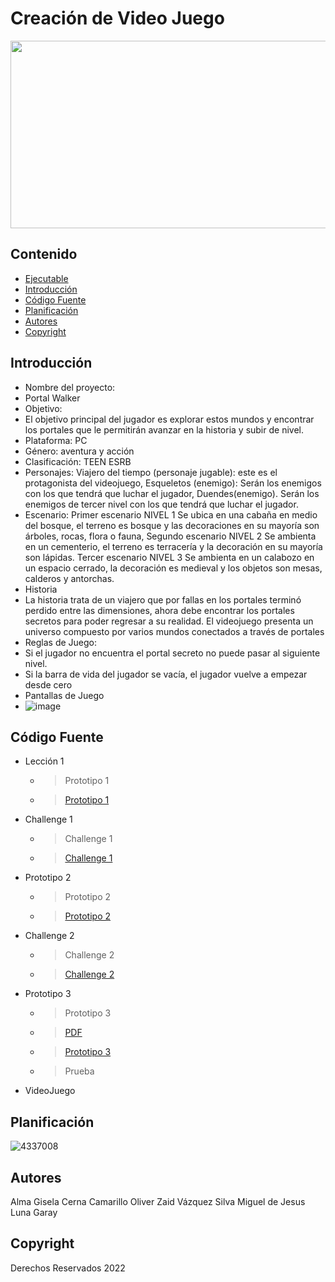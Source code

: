 # Creación de Video Juego
<p align="center">
    <img src="https://img-new.cgtrader.com/items/1943996/a0da468fb5/large/rpg-poly-pack-slavic-town-3d-model-low-poly-fbx-unitypackage-prefab-pdf.jpg" alt="Logo" width=1200 height=300>

 


## Contenido
- <a href="https://oliverzaid.itch.io/portal-walker">Ejecutable</a>
- [Introducción](#introducción)
- [Código Fuente](#código-fuente)
- [Planificación](#planificación)
- [Autores](#autores)
- [Copyright](#copyright)


## Introducción

- Nombre del proyecto:
- Portal Walker
- Objetivo:
- El objetivo principal del jugador es explorar estos mundos y encontrar los portales que le permitirán avanzar en la historia y subir de nivel.
- Plataforma: PC
- Género: aventura y acción
- Clasificación: TEEN ESRB
- Personajes: Viajero del tiempo (personaje jugable): este es el protagonista del videojuego, Esqueletos (enemigo): Serán los enemigos con los que tendrá que luchar el jugador, Duendes(enemigo). Serán los enemigos de tercer nivel con los que tendrá que luchar el jugador.
- Escenario: Primer escenario  NIVEL 1 Se ubica en una cabaña en medio del bosque, el terreno es bosque y las decoraciones en su mayoría son árboles, rocas, flora o fauna, Segundo  escenario  NIVEL 2 Se ambienta en un cementerio, el terreno es terracería y la decoración en su mayoría son lápidas. Tercer  escenario  NIVEL 3 Se ambienta en un calabozo en un espacio cerrado, la decoración es medieval y los objetos son mesas, calderos y antorchas.
- Historia
- La historia trata de un viajero que por fallas en los portales terminó perdido entre las dimensiones, ahora debe encontrar los portales secretos para poder regresar a su realidad. El videojuego presenta un universo compuesto por varios mundos conectados a través de portales
- Reglas de Juego:
- Si el jugador no encuentra el portal secreto no puede pasar al siguiente nivel.
- Si la barra de vida del jugador se vacía, el jugador vuelve a empezar desde cero
- Pantallas de Juego
- ![image](https://github.com/user-attachments/assets/41b26e71-88ce-4ea7-9d75-38914f73e8aa)


## Código Fuente

* Lección 1
  * > Prototipo 1
  * >  <a href="https://drive.google.com/file/d/1G16gx5zGVRoNFt12DGSejeZ8vLrx-q_d/view?usp=sharing">Prototipo 1</a>
* Challenge 1
  * > Challenge 1
  * >  <a href="https://drive.google.com/file/d/1La3Yo6aSJ06_VvkqcEj4NFByvqZKBtj2/view?usp=sharing">Challenge 1</a>
* Prototipo 2
  * > Prototipo 2
  * >  <a href="https://drive.google.com/file/d/1xdjKOOSVZVbA6OqSUKv3NKraILN3tP9V/view?usp=sharing">Prototipo 2</a>
* Challenge 2
  * > Challenge 2
  * > <a href="https://drive.google.com/file/d/1Ha77p1cfh0QyfKYjXbgXGD3az_cRSblt/view?usp=sharing">Challenge 2</a>
* Prototipo 3
  * > Prototipo 3
  * > <a href="https://drive.google.com/file/d/1bfbBkRcDChw6jkOELeo5IwN39A3m3j9Z/view?usp=sharing">PDF</a>
  * > <a href="https://drive.google.com/file/d/1y6HZr8y7sF-ep_6D4vUwLsKu9tcjMKHm/view?usp=sharing">Prototipo 3</a>
  * > Prueba
* VideoJuego

## Planificación

![4337008](https://user-images.githubusercontent.com/8560750/195951617-083a7e4d-323d-47b5-8e5e-529ded31bc06.jpg)

## Autores
Alma Gisela Cerna Camarillo
Oliver Zaid Vázquez Silva
Miguel de Jesus Luna Garay

## Copyright
Derechos Reservados 2022

